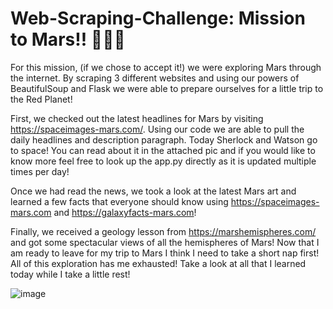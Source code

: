 # Web-Scraping-Challenge: Mission to Mars!! 👩🏻‍🚀

For this mission, (if we chose to accept it!) we were exploring Mars through the internet. By scraping 3 different websites and using our powers of BeautifulSoup and Flask we were able to prepare ourselves for a little trip to the Red Planet!

First, we checked out the latest headlines for Mars by visiting https://spaceimages-mars.com/. Using our code we are able to pull the daily headlines and description paragraph. Today Sherlock and Watson go to space! You can read about it in the attached pic and if you would like to know more feel free to look up the app.py directly as it is updated multiple times per day!

Once we had read the news, we took a look at the latest Mars art and learned a few facts that everyone should know using https://spaceimages-mars.com and https://galaxyfacts-mars.com!

Finally, we received a geology lesson from https://marshemispheres.com/ and got some spectacular views of all the hemispheres of Mars! Now that I am ready to leave for my trip to Mars I think I need to take a short nap first! All of this exploration has me exhausted! Take a look at all that I learned today while I take a little rest!

![image](https://user-images.githubusercontent.com/83737584/132793505-f6ee3026-53d8-4232-b780-81cff5fd0b87.png)
